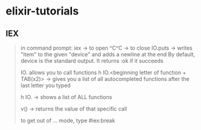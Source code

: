 # elixir-tutorials

## IEX
> in command prompt: 
> iex -> to open
> ^C^C -> to close
> IO.puts -> writes "item" to the given "device" and adds a newline at the end
>       By default, device is the standard output. It returns :ok if it succeeds
>
>IO.<function name> allows you to call functions
>h IO.<beginning letter of function + TAB(x2)> -> gives you a list of all autocompleted functions after the last letter you typed
>
>h IO. -> shows a list of ALL functions
>
>v(<number of compiled call>) -> returns the value of that specific call
>
>to get out of ... mode, type #iex:break
>

